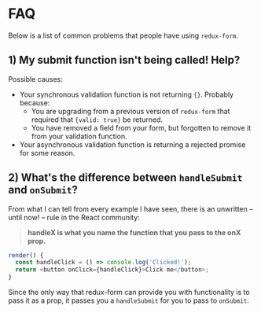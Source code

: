 # FAQ

Below is a list of common problems that people have using `redux-form`.

## 1) My submit function isn't being called! Help?

Possible causes:

* Your synchronous validation function is not returning `{}`. Probably because:
  * You are upgrading from a previous version of `redux-form` that required that `{valid: true}` be returned.
  * You have removed a field from your form, but forgotten to remove it from your validation function.
* Your asynchronous validation function is returning a rejected promise for some reason.

## 2) What's the difference between `handleSubmit` and `onSubmit`?

From what I can tell from every example I have seen, there is an unwritten – until now! – rule in the React community:

> **handleX is what you name the function that you pass to the onX prop.**

```javascript
render() {
  const handleClick = () => console.log('Clicked!');
  return <button onClick={handleClick}>Click me</button>;
}
```

Since the only way that redux-form can provide you with functionality is to pass it as a prop, it passes you a
`handleSubmit` for you to pass to `onSubmit`.
